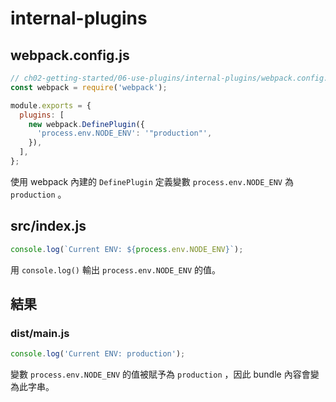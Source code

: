 # internal-plugins

## webpack.config.js

```js
// ch02-getting-started/06-use-plugins/internal-plugins/webpack.config.js
const webpack = require('webpack');

module.exports = {
  plugins: [
    new webpack.DefinePlugin({
      'process.env.NODE_ENV': '"production"',
    }),
  ],
};
```

使用 webpack 內建的 `DefinePlugin` 定義變數 `process.env.NODE_ENV` 為 `production` 。

## src/index.js

```js
console.log(`Current ENV: ${process.env.NODE_ENV}`);
```

用 `console.log()` 輸出 `process.env.NODE_ENV` 的值。

## 結果

### dist/main.js

```js
console.log('Current ENV: production');
```

變數 `process.env.NODE_ENV` 的值被賦予為 `production` ，因此 bundle 內容會變為此字串。
